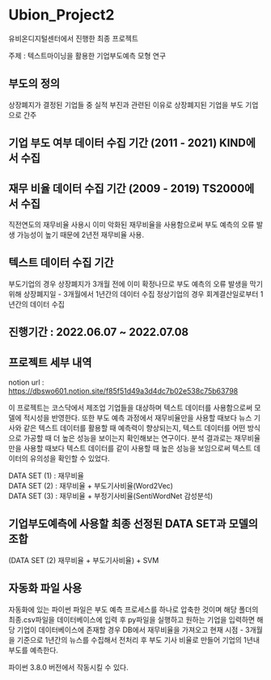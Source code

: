 # Ubion_Project2

유비온디지털센터에서 진행한 최종 프로젝트
 
주제 : 텍스트마이닝을 활용한 기업부도예측 모형 연구                 

부도의 정의
---
상장폐지가 결정된 기업들 중 실적 부진과 관련된 이유로 상장폐지된 기업을 부도 기업으로 간주

기업 부도 여부 데이터 수집 기간 (2011 - 2021) KIND에서 수집
---

재무 비율 데이터 수집 기간 (2009 - 2019) TS2000에서 수집
---
직전연도의 재무비율 사용시 이미 악화된 재무비율을 사용함으로써 부도 예측의 오류 발생 가능성이 높기 때문에
2년전 재무비율 사용. 

텍스트 데이터 수집 기간
---
부도기업의 경우 상장폐지가 3개월 전에 이미 확정나므로 부도 예측의 오류 발생을 막기위해
상장폐지일 - 3개월에서 1년간의 데이터 수집 정상기업의 경우 회계결산일로부터 1년간의 데이터 수집

진행기간 : 2022.06.07 ~ 2022.07.08  
---
프로젝트 세부 내역
---
notion url : https://dbswo601.notion.site/f85f51d49a3d4dc7b02e538c75b63798

이 프로젝트는 코스닥에서 제조업 기업들을 대상하며 텍스트 데이터를 사용함으로써 모델에 적시성을 반영한다.
또한 부도 예측 과정에서 재무비율만을 사용할 때보다 뉴스 기사와 같은 텍스트 데이터를 활용할 때 예측력이 
향상되는지, 텍스트 데이터를 어떤 방식으로 가공할 때 더 높은 성능을 보이는지 확인해보는 연구이다.
분석 결과로는 재무비율만을 사용할 때보다 텍스트 데이터를 같이 사용할 때 높은 성능을 보임으로써
텍스트 데이터의 유의성을 확인할 수 있었다.  

DATA SET (1) : 재무비율 <br>
DATA SET (2) : 재무비율 + 부도기사비율(Word2Vec) <br>
DATA SET (3) : 재무비율 + 부정기사비율(SentiWordNet 감성분석)

기업부도예측에 사용할 최종 선정된 DATA SET과 모델의 조합
---
(DATA SET (2) 재무비율 + 부도기사비율) + SVM

자동화 파일 사용
---
자동화에 있는 파이썬 파일은 부도 예측 프로세스를 하나로 압축한 것이며 
해당 폴더의 최종.csv파일을 데이터베이스에 입력 후 py파일을 실행하고 원하는 기업을
입력하면 해당 기업이 데이터베이스에 존재할 경우 DB에서 재무비율을 가져오고
현재 시점 - 3개월을 기준으로 1년간의 뉴스를 수집해서 전처리 후 
부도 기사 비율로 만들어 기업의 1년내 부도를 예측한다.  

파이썬 3.8.0 버전에서 작동시킬 수 있다.

